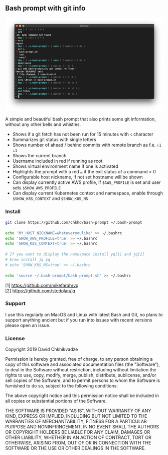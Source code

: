 ## Bash prompt with git info

![Screenshot](screenshot.png)

A simple and beautiful bash prompt that also prints some git information, without any other bells and whistles.

- Shows if a git fetch has not been run for 15 minutes with `☇` character
- Summarizes git status with single letters
- Shows number of ahead / behind commits with remote branch as f.e. `↑1 ↓1`
- Shows the current branch
- Username included in red if running as root
- Shows virtual environment name if one is activated
- Highlights the prompt with a red `⑉` if the exit status of a command > 0
- Configurable host nickname, if not set hostname will be shown
- Can display currently active AWS profile, if `$AWS_PROFILE` is set and user sets `$SHOW_AWS_PROFILE`
- Can display current Kubernetes context and namespace, enable through `$SHOW_K8S_CONTEXT` and `$SHOW_K8S_NS`

### Install

```bash
git clone https://github.com/chkhd/bash-prompt ~/.bash-prompt

echo 'MY_HOST_NICKNAME=whateveryoulike' >> ~/.bashrc
echo 'SHOW_AWS_PROFILE=true' >> ~/.bashrc
echo 'SHOW_K8S_CONTEXT=true' >> ~/.bashrc

# If you want to display the namespace install yq[1] and jq[2]
# brew install jq yq
# echo 'SHOW_K8S_NS=true' >> ~/.bashrc

echo 'source ~/.bash-prompt/bash-prompt.sh' >> ~/.bashrc
```

[1] https://github.com/mikefarah/yq  
[2] https://github.com/stedolan/jq

### Support

I use this regularly on MacOS and Linux with latest Bash and Git, no plans to support anything ancient but if you run into issues with recent versions please open an issue.


### License

Copyright 2019 David Chkhikvadze

Permission is hereby granted, free of charge, to any person obtaining a copy of this software and associated documentation files (the "Software"), to deal in the Software without restriction, including without limitation the rights to use, copy, modify, merge, publish, distribute, sublicense, and/or sell copies of the Software, and to permit persons to whom the Software is furnished to do so, subject to the following conditions:

The above copyright notice and this permission notice shall be included in all copies or substantial portions of the Software.

THE SOFTWARE IS PROVIDED "AS IS", WITHOUT WARRANTY OF ANY KIND, EXPRESS OR IMPLIED, INCLUDING BUT NOT LIMITED TO THE WARRANTIES OF MERCHANTABILITY, FITNESS FOR A PARTICULAR PURPOSE AND NONINFRINGEMENT. IN NO EVENT SHALL THE AUTHORS OR COPYRIGHT HOLDERS BE LIABLE FOR ANY CLAIM, DAMAGES OR OTHER LIABILITY, WHETHER IN AN ACTION OF CONTRACT, TORT OR OTHERWISE, ARISING FROM, OUT OF OR IN CONNECTION WITH THE SOFTWARE OR THE USE OR OTHER DEALINGS IN THE SOFTWARE.
